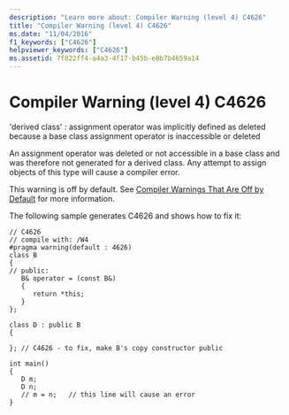 ```yaml
---
description: "Learn more about: Compiler Warning (level 4) C4626"
title: "Compiler Warning (level 4) C4626"
ms.date: "11/04/2016"
f1_keywords: ["C4626"]
helpviewer_keywords: ["C4626"]
ms.assetid: 7f822ff4-a4a3-4f17-b45b-e8b7b4659a14
---
```

# Compiler Warning (level 4) C4626

'derived class' : assignment operator was implicitly defined as deleted because a base class assignment operator is inaccessible or deleted

An assignment operator was deleted or not accessible in a base class and was therefore not generated for a derived class. Any attempt to assign objects of this type will cause a compiler error.

This warning is off by default. See [Compiler Warnings That Are Off by Default](../../preprocessor/compiler-warnings-that-are-off-by-default.md) for more information.

The following sample generates C4626 and shows how to fix it:

```
// C4626
// compile with: /W4
#pragma warning(default : 4626)
class B
{
// public:
   B& operator = (const B&)
   {
      return *this;
   }
};

class D : public B
{

}; // C4626 - to fix, make B's copy constructor public

int main()
{
   D m;
   D n;
   // m = n;   // this line will cause an error
}
```
